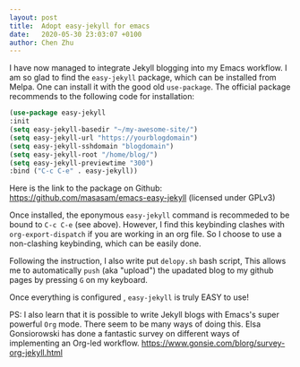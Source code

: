 ```yaml
---
layout: post
title:  Adopt easy-jekyll for emacs
date:   2020-05-30 23:03:07 +0100
author: Chen Zhu
---
```


I have now managed to integrate Jekyll blogging into my Emacs workflow. I am so glad to find the ``easy-jekyll`` package, which can be installed from Melpa. One can install it with the good old ```use-package```. The official package recommends to the following code for installation: 

~~~lisp 
(use-package easy-jekyll
:init
(setq easy-jekyll-basedir "~/my-awesome-site/")
(setq easy-jekyll-url "https://yourblogdomain")
(setq easy-jekyll-sshdomain "blogdomain")
(setq easy-jekyll-root "/home/blog/")
(setq easy-jekyll-previewtime "300")
:bind ("C-c C-e" . easy-jekyll))
~~~

Here is the link to the package on Github:
https://github.com/masasam/emacs-easy-jekyll (licensed under GPLv3)

Once installed, the eponymous ```easy-jekyll``` command is recommeded to be bound to ```C-c C-e``` (see above). However, I find this keybinding clashes with ```org-export-dispatch``` if you are working in an org file. So I choose to use a non-clashing keybinding, which can be easily done.

Following the instruction, I also write put ```delopy.sh``` bash script,  This allows me to automatically ```push``` (aka "upload") the upadated blog to my github pages by pressing ```G``` on my keyboard. 

Once everything is configured , ```easy-jekyll``` is truly EASY to use!

PS: I also learn that it is possible to write Jekyll blogs with Emacs's super powerful ```Org``` mode. There seem to be many ways of doing this. Elsa Gonsiorowski has done a fantastic survey on different ways of implementing an Org-led workflow. https://www.gonsie.com/blorg/survey-org-jekyll.html
